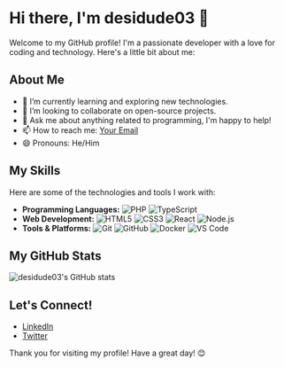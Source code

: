 # Hi there, I'm desidude03 👋

Welcome to my GitHub profile! I'm a passionate developer with a love for coding and technology. Here's a little bit about me:

## About Me

- 🌱 I’m currently learning and exploring new technologies.
- 👯 I’m looking to collaborate on open-source projects.
- 💬 Ask me about anything related to programming, I'm happy to help!
- 📫 How to reach me: [Your Email](mailto:sayedm.muzammil@gmail.com)
- 😄 Pronouns: He/Him

## My Skills

Here are some of the technologies and tools I work with:

- **Programming Languages:** 
  ![PHP](https://img.shields.io/badge/-PHP-777BB4?logo=php&logoColor=white&style=flat) ![TypeScript](https://img.shields.io/badge/-TypeScript-007ACC?logo=typescript&logoColor=white&style=flat)
- **Web Development:**
  ![HTML5](https://img.shields.io/badge/-HTML5-E34F26?logo=html5&logoColor=white&style=flat) ![CSS3](https://img.shields.io/badge/-CSS3-1572B6?logo=css3&logoColor=white&style=flat) ![React](https://img.shields.io/badge/-React-61DAFB?logo=react&logoColor=black&style=flat) ![Node.js](https://img.shields.io/badge/-Node.js-339933?logo=node.js&logoColor=white&style=flat)
- **Tools & Platforms:**
  ![Git](https://img.shields.io/badge/-Git-F05032?logo=git&logoColor=white&style=flat) ![GitHub](https://img.shields.io/badge/-GitHub-181717?logo=github&logoColor=white&style=flat) ![Docker](https://img.shields.io/badge/-Docker-2496ED?logo=docker&logoColor=white&style=flat) ![VS Code](https://img.shields.io/badge/-VS%20Code-007ACC?logo=visual-studio-code&logoColor=white&style=flat)

## My GitHub Stats

![desidude03's GitHub stats](https://github-readme-stats.vercel.app/api?username=desidude03&show_icons=true&theme=radical)

## Let's Connect!

- [LinkedIn](https://www.linkedin.com/in/desidude03/)
- [Twitter](https://twitter.com/desidude03)

Thank you for visiting my profile! Have a great day! 😊
